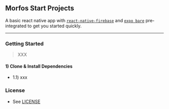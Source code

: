 ## Morfos Start Projects

A basic react native app with [`react-native-firebase`](https://github.com/invertase/react-native-firebase) and [`expo bare`](https://docs.expo.io/versions/v32.0.0/bare/hello-world/) pre-integrated to get you started quickly.

---

### Getting Started

> XXX

#### 1) Clone & Install Dependencies

- 1.1) xxx

### License

- See [LICENSE](/LICENSE)

